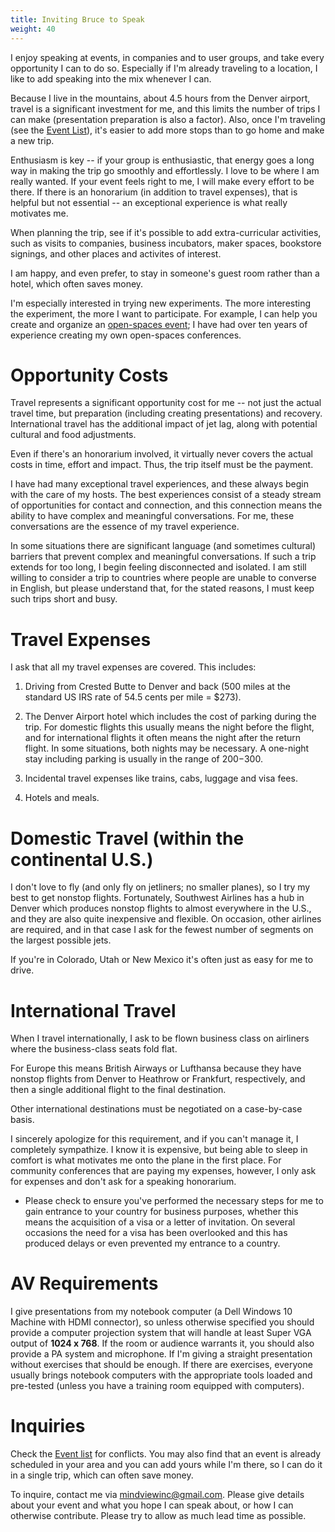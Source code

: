 ```yaml
---
title: Inviting Bruce to Speak
weight: 40
---
```


I enjoy speaking at events, in companies and to user groups, and take every
opportunity I can to do so. Especially if I'm already traveling to a location,
I like to add speaking into the mix whenever I can.

Because I live in the mountains, about 4.5 hours from the Denver airport,
travel is a significant investment for me, and this limits the number of trips
I can make (presentation preparation is also a factor). Also, once I'm
traveling (see the [Event List](/events)), it's easier to add more stops than
to go home and make a new trip.

Enthusiasm is key -- if your group is enthusiastic, that energy goes a long way
in making the trip go smoothly and effortlessly. I love to be where I am really
wanted. If your event feels right to me, I will make every effort to be there.
If there is an honorarium (in addition to travel expenses), that is helpful
but not essential -- an exceptional experience is what really motivates me.

When planning the trip, see if it's possible to add extra-curricular
activities, such as visits to companies, business incubators, maker spaces,
bookstore signings, and other places and activites of interest.

I am happy, and even prefer, to stay in someone's guest room rather than a
hotel, which often saves money.

I'm especially interested in trying new experiments. The more interesting the
experiment, the more I want to participate. For example, I can help you
create and organize an [open-spaces event](
http://wintertechforum.com/open-spaces/); I have had over ten years of
experience creating my own open-spaces conferences.

# Opportunity Costs

Travel represents a significant opportunity cost for me -- not just the actual
travel time, but preparation (including creating presentations) and recovery.
International travel has the additional impact of jet lag, along with
potential cultural and food adjustments.

Even if there's an honorarium involved, it virtually never covers the actual
costs in time, effort and impact. Thus, the trip itself must be the payment.

I have had many exceptional travel experiences, and these always begin with
the care of my hosts. The best experiences consist of a steady stream of
opportunities for contact and connection, and this connection means the
ability to have complex and meaningful conversations. For me, these
conversations are the essence of my travel experience.

In some situations there are significant language (and sometimes cultural)
barriers that prevent complex and meaningful conversations. If such a trip
extends for too long, I begin feeling disconnected and isolated. I am still
willing to consider a trip to countries where people are unable to converse in
English, but please understand that, for the stated reasons, I must keep such
trips short and busy.

# Travel Expenses

I ask that all my travel expenses are covered. This includes:

1. Driving from Crested Butte to Denver and back (500 miles at the standard US
IRS rate of 54.5 cents per mile = $273).

2. The Denver Airport hotel which includes the cost of parking during the
trip. For domestic flights this usually means the night before the flight, and
for international flights it often means the night after the return flight. In
some situations, both nights may be necessary.  A one-night stay including
parking is usually in the range of $200-$300.

3. Incidental travel expenses like trains, cabs, luggage and visa fees.

4. Hotels and meals.

# Domestic Travel (within the continental U.S.)

I don't love to fly (and only fly on jetliners; no smaller planes), so I try
my best to get nonstop flights. Fortunately, Southwest Airlines has a hub in
Denver which produces nonstop flights to almost everywhere in the U.S., and
they are also quite inexpensive and flexible. On occasion, other airlines are
required, and in that case I ask for the fewest number of segments on the
largest possible jets.

If you're in Colorado, Utah or New Mexico it's often just as easy for me to
drive.

# International Travel

When I travel internationally, I ask to be flown business class on airliners
where the business-class seats fold flat.

For Europe this means British Airways or Lufthansa because they have nonstop
flights from Denver to Heathrow or Frankfurt, respectively, and then a single
additional flight to the final destination.

Other international destinations must be negotiated on a case-by-case basis.

I sincerely apologize for this requirement, and if you can't manage it, I
completely sympathize. I know it is expensive, but being able to sleep in
comfort is what motivates me onto the plane in the first place. For community
conferences that are paying my expenses, however, I only ask for expenses and
don't ask for a speaking honorarium.

- Please check to ensure you've performed the necessary steps for me to gain
entrance to your country for business purposes, whether this means the
acquisition of a visa or a letter of invitation. On several occasions the need
for a visa has been overlooked and this has produced delays or even prevented
my entrance to a country.

# AV Requirements

I give presentations from my notebook computer (a Dell Windows 10 Machine with
HDMI connector), so unless otherwise specified you should provide a computer
projection system that will handle at least Super VGA output of **1024 x 768**.
If the room or audience warrants it, you should also provide a PA system and
microphone. If I'm giving a straight presentation without exercises that should
be enough. If there are exercises, everyone usually brings notebook computers
with the appropriate tools loaded and pre-tested (unless you have a training
room equipped with computers).

# Inquiries

Check the [Event list](/events) for conflicts. You may also find that an event is
already scheduled in your area and you can add yours while I'm there, so I can
do it in a single trip, which can often save money.

To inquire, contact me via <mindviewinc@gmail.com>. Please give details about
your event and what you hope I can speak about, or how I can otherwise
contribute. Please try to allow as much lead time as possible.
